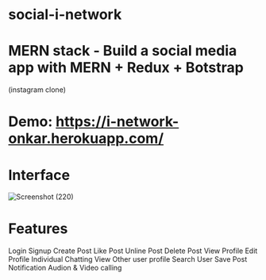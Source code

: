 # social-i-network

# MERN stack - Build a social media app with MERN + Redux + Botstrap
(instagram clone) 

# Demo: https://i-network-onkar.herokuapp.com/

# Interface

![Screenshot (220)](https://user-images.githubusercontent.com/70166293/134705454-00e9c90b-e0aa-4c29-890d-1e7c50059c28.png)

# Features
 Login
 Signup
 Create Post
 Like Post
 Unline Post
 Delete Post
 View Profile
 Edit Profile
 Individual Chatting
 View Other user profile
 Search User
 Save Post
 Notification
 Audion & Video calling
